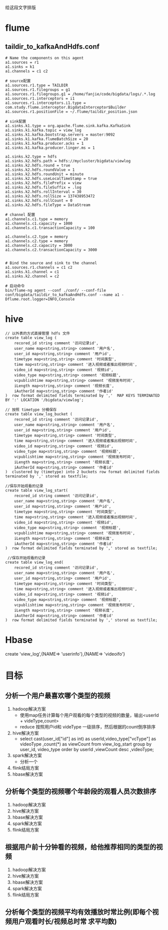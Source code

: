 给这段文字排版
# flume
## taildir_to_kafkaAndHdfs.conf
    # Name the components on this agent
    a1.sources = r1
    a1.sinks = k1
    a1.channels = c1 c2

    # source配置
    a1.sources.r1.type = TAILDIR
    a1.sources.r1.filegroups = g1
    a1.sources.r1.filegroups.g1 = /home/fanjie/code/bigdata/logs/.*.log  
    a1.sources.r1.interceptors = i1
    a1.sources.r1.interceptors.i1.type = com.study.flume.interceptor.BigdataInterceptor$Builder
    a1.sources.r1.positionFile = ~/.flume/taildir_position.json

    # sink配置
    a1.sinks.k1.type = org.apache.flume.sink.kafka.KafkaSink
    a1.sinks.k1.kafka.topic = view_log
    a1.sinks.k1.kafka.bootstrap.servers = master:9092
    a1.sinks.k1.kafka.flumeBatchSize = 20
    a1.sinks.k1.kafka.producer.acks = 1
    a1.sinks.k1.kafka.producer.linger.ms = 1

    a1.sinks.k2.type = hdfs
    a1.sinks.k2.hdfs.path = hdfs://mycluster/bigdata/viewlog
    a1.sinks.k2.hdfs.round = true
    a1.sinks.k2.hdfs.roundValue = 1
    a1.sinks.k2.hdfs.roundUnit = minute
    a1.sinks.k2.hdfs.useLocalTimeStamp = true
    a1.sinks.k2.hdfs.filePrefix = view
    a1.sinks.k2.hdfs.fileSuffix = .log
    a1.sinks.k2.hdfs.rollInterval = 30
    a1.sinks.k2.hdfs.rollSize = 137438953472
    a1.sinks.k2.hdfs.rollCount = 0
    a1.sinks.k2.hdfs.fileType = DataStream

    # channel 配置
    a1.channels.c1.type = memory
    a1.channels.c1.capacity = 1000
    a1.channels.c1.transactionCapacity = 100

    a1.channels.c2.type = memory
    a1.channels.c2.type = memory
    a1.channels.c2.capacity = 3000
    a1.channels.c2.transactionCapacity = 3000


    # Bind the source and sink to the channel
    a1.sources.r1.channels = c1 c2
    a1.sinks.k1.channel = c1
    a1.sinks.k2.channel = c2

    # 启动命令
    bin/flume-ng agent --conf ./conf/ --conf-file conf/bigdata/taildir_to_kafkaAndHdfs.conf --name a1 -Dflume.root.logger=INFO,Console

# hive
    // 以外表的方式直接管理 hdfs 文件
    create table view_log (
        recored_id string comment '访问记录id',
        user_name map<string,string> comment '用户名',
        user_id map<string,string> comment '用户id',
        timetype map<string,string> comment '时间类型',
        time map<string,string> comment '进入视频或者推出视频时间',
        video_id map<string,string> comment '视频id',
        video_type map<string,string> comment '视频标题',
        vcpublishtime map<string,string> comment '视频发布时间',
        iLength map<string,string> comment '视频长度',
        iAutherId map<string,string> comment '作者id'
    )  row format delimited fields terminated by ','  MAP KEYS TERMINATED BY ':' LOCATION '/bigdata/viewlog';

    // 按照 timetype 分桶保存
    create table view_log_bucket (
        recored_id string comment '访问记录id',
        user_name map<string,string> comment '用户名',
        user_id map<string,string> comment '用户id',
        timetype map<string,string> comment '时间类型',
        time map<string,string> comment '进入视频或者推出视频时间',
        video_id map<string,string> comment '视频id',
        video_type map<string,string> comment '视频标题',
        vcpublishtime map<string,string> comment '视频发布时间',
        iLength map<string,string> comment '视频长度',
        iAutherId map<string,string> comment '作者id'
    )  clustered by (timetype) into 2 buckets row format delimited fields terminated by ',' stored as textfile;

    //保存开始观看的记录
    create table view_log_start(
        recored_id string comment '访问记录id',
        user_name map<string,string> comment '用户名',
        user_id map<string,string> comment '用户id',
        timetype map<string,string> comment '时间类型',
        time map<string,string> comment '进入视频或者推出视频时间',
        video_id map<string,string> comment '视频id',
        video_type map<string,string> comment '视频标题',
        vcpublishtime map<string,string> comment '视频发布时间',
        iLength map<string,string> comment '视频长度',
        iAutherId map<string,string> comment '作者id'
    )  row format delimited fields terminated by ',' stored as textfile;

     //保存开始观看的记录
    create table view_log_end(
        recored_id string comment '访问记录id',
        user_name map<string,string> comment '用户名',
        user_id map<string,string> comment '用户id',
        timetype map<string,string> comment '时间类型',
        time map<string,string> comment '进入视频或者推出视频时间',
        video_id map<string,string> comment '视频id',
        video_type map<string,string> comment '视频标题',
        vcpublishtime map<string,string> comment '视频发布时间',
        iLength map<string,string> comment '视频长度',
        iAutherId map<string,string> comment '作者id'
    )  row format delimited fields terminated by ',' stored as textfile;

# Hbase
create 'view_log',{NAME=> 'userinfo'},{NAME=> 'videoifo'}



# 目标
## 分析一个用户最喜欢哪个类型的视频
1. hadoop解决方案
    + 使用map任务计算每个用户观看的每个类型的视频的数量，输出<userId + videType,count>
    + reduce 按照用户id和 videType 一级排序，然后根据的count倒序排序
2. hive解决方案
    + select cast(user_id["id"] as int) as userId,video_type["vcType"] as videoType ,count(*) as viewCount from view_log_start group by user_id, video_type order by userId ,viewCount desc ,videoType;
4. spark解决方案
    + 分析一个
5. flink结局方案
6. hbase解决方案

## 分析每个类型的视频哪个年龄段的观看人员次数排序
1. hadoop解决方案
2. hive解决方案
3. hbase解决方案
4. spark解决方案
5. flink结局方案

## 根据用户前十分钟看的视频，给他推荐相同的类型的视频
1. hadoop解决方案
2. hive解决方案
3. hbase解决方案
4. spark解决方案
5. flink结局方案

## 分析每个类型的视频平均有效播放时常比例(即每个视频用户观看时长/视频总时常 求平均数)